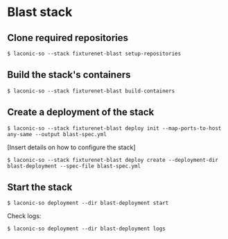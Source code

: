 # Blast stack

## Clone required repositories
```
$ laconic-so --stack fixturenet-blast setup-repositories
```
## Build the stack's containers
```
$ laconic-so --stack fixturenet-blast build-containers
```
## Create a deployment of the stack
```
$ laconic-so --stack fixturenet-blast deploy init --map-ports-to-host any-same --output blast-spec.yml
```
[Insert details on how to configure the stack]
```
$ laconic-so --stack fixturenet-blast deploy create --deployment-dir blast-deployment --spec-file blast-spec.yml
```
## Start the stack
```
$ laconic-so deployment --dir blast-deployment start
```
Check logs:
```
$ laconic-so deployment --dir blast-deployment logs
```
